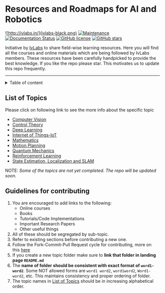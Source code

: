 
# Resources and Roadmaps for AI and Robotics 
![http://ivlabs.in/](ivlabs-black.png)
[![Maintenance](https://img.shields.io/badge/Maintained%3F-yes-green.svg)](https://GitHub.com/Naereen/StrapDown.js/graphs/commit-activity) [![Documentation Status](https://readthedocs.org/projects/ansicolortags/badge/?version=latest)](http://ansicolortags.readthedocs.io/?badge=latest) [![GitHub license](https://img.shields.io/github/license/Naereen/StrapDown.js.svg)](https://github.com/IvLabs/resources/blob/aditya/LICENSE.md) [![GitHub stars](https://img.shields.io/github/stars/IvLabs/resources?style=social)](https://github.com/IvLabs/resources/stargazers)

Initiative by [IvLabs](http://www.ivlabs.in/) to share field-wise learning resources.
Here you will find all the courses and online materials which are being followed by IvLabs members. These resources have been carefully handpicked to provide the best knowledge. If you like the repo please star. This motivates us to update this repo frequently.

---
<details>
<summary>Table of content</summary>

* [List of Topics](#list-of-topics)

* [Guidelines for contributing](#guidelines-for-contributing)
</details>

## List of Topics
Please click on following link to see the more info about the specific topic

* [Computer Vision](computer-vision)
* [Control Theory](control-theory)
* [Deep Learning](deep-learning)
* [Internet of Things-IoT](iot)
* [Mathematics](mathematics)
* [Motion Planning](motion-planning)
* [Quantum Mechanics](quantum-mechanics)
* [Reinforcement Learning](reinforcement-learning)
* [State Estimation, Localization and SLAM](state-estimation-localization-slam)

NOTE: *Some of the topics are not yet completed. The repo will be updated soon.*
## Guidelines for contributing
1. You are encouraged to add links to the following: 
   * Online courses
   * Books
   * Tutorials/Code Implementations
   * Important Research Papers
   * Other useful things
2. All of these should be segregated by sub-topic.
3. Refer to existing sections before contributing a new one.
4. Follow the Fork-Commit-Pull Request cycle for contributing, more on this [here](https://github.com/IvLabs/pc_guidelines/tree/master/opensource_git_contrib)
5. If you create a new topic folder make sure to **link that folder in landing page `README.md`**
6. The **name of folder should be consistent with exact format of `word1-word2`**. Some NOT allowed forms are `word1 word2`, `word1word2`, `Word1-word2`, etc. This maintains consistency and proper ordering of folder.
7. The topic names in [List of Topics](#list-of-topics) should be in increasing alphabetical order.

